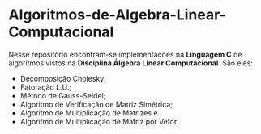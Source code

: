 # Algoritmos-de-Algebra-Linear-Computacional

Nesse repositório encontram-se implementações na **Linguagem C** de algoritmos vistos na **Disciplina Álgebra Linear Computacional**. São eles:

- Decomposição Cholesky; 
- Fatoração L.U.; 
- Método de Gauss-Seidel; 
- Algoritmo de Verificação de Matriz Simétrica; 
- Algoritmo de Multiplicação de Matrizes e 
- Algoritmo de Multiplicação de Matriz por Vetor. 

